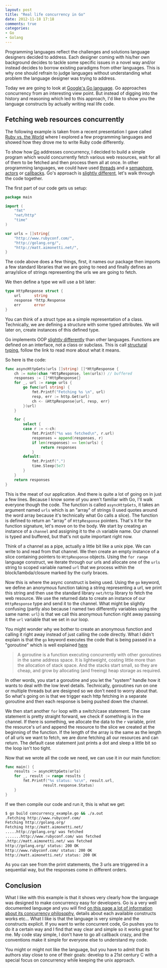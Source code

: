 ```yaml
---
layout: post
title: "Real life concurrency in Go"
date: 2012-11-18 17:18
comments: true
categories: 
- Go
- Golang
---
```


Programming languages reflect the challenges and solutions language
designers decided to address. Each designer coming with his/her own background
decides to tackle some specific issues in a novel way and/or instead
decides to borrow existing paradigms from other languages.
This is why one should refrain to judge languages without understanding
what problem the language designer was trying to address.

Today we are going to look at [Google's Go language](http://golang.org/).
Go approaches concurrency from an interesting view point. But instead of digging
into the history and reasoning which led to this approach, I'd like to
show you the language constructs by actually writing real life code.

## Fetching web resources concurrently

The following example is taken from a recent presentation I gave called
[Ruby vs. the World](/posts/2012/11/02/rubyconf-2012-ruby-vs-the-world/) where I explored a few programming languages and
showed how they drove me to write Ruby code differently.

To show how [Go](http://golang.org/) addresses concurrency, I decided to build a simple
program which would concurrently fetch various web resources, wait for all of
them to be fetched and then process them all at once. In other
programming languages, we could have used [threads](http://en.wikipedia.org/wiki/Thread_(computing)) and a [semaphore](http://en.wikipedia.org/wiki/Semaphore_(programming)), [actors](http://en.wikipedia.org/wiki/Actor_model) or
[callbacks](http://en.wikipedia.org/wiki/Callbacks). Go's approach is [slightly different](http://en.wikipedia.org/wiki/Communicating_sequential_processes), let's walk through the
code together.

The first part of our code gets us setup:

```go
package main

import (
	"fmt"
	"net/http"
	"time"
)

var urls = []string{
	"http://www.rubyconf.com/",
	"http://golang.org/",
	"http://matt.aimonetti.net/",
}
```

The code above does a few things, first, it names our package then
imports a few standard libraries that we are going to need and finally
defines an array/slice of strings representing the urls we are going to
fetch.

We then define a type we will use a bit later:

```go
type HttpResponse struct {
	url      string
	response *http.Response
	err      error
}
```

You can think of a struct type as a simple representation of a class. Technically, we are defining a structure with some typed attributes. We will later on, create instances of this defined type.

Go implements OOP [slightly differently](http://golang.org/doc/go_faq.html#Is_Go_an_object-oriented_language) than other languages.
Functions are defined on an interface, not a class or subclass.
This is call [structural typing](http://en.wikipedia.org/wiki/Structural_type_system),
follow the link to read more about what it means. 

So here is the code:


```go
func asyncHttpGets(urls []string) []*HttpResponse {
	ch := make(chan *HttpResponse, len(urls)) // buffered
	responses := []*HttpResponse{}
	for _, url := range urls {
		go func(url string) {
			fmt.Printf("Fetching %s \n", url)
			resp, err := http.Get(url)
			ch <- &HttpResponse{url, resp, err}
		}(url)
	}

	for {
		select {
		case r := <-ch:
			fmt.Printf("%s was fetched\n", r.url)
			responses = append(responses, r)
			if len(responses) == len(urls) {
				return responses
			}
		default:
			fmt.Printf(".")
			time.Sleep(5e7)
		}
	}
	return responses
}
```

This is the meat of our application. And there is quite a lot of going
on in just a few lines. Because I know some of you aren't familiar
with Go, I'll walk everyone though the code.
The function is called `asyncHttpGets`, it takes an argument named
`urls` which is an "array" of strings (I used quotes around the word
array because it's technically what Go calls a slice). The function is defined to return an
"array" of `HttpResponse` pointers.
That's it for the function signature, let's move on to the body.
We start by creating an instance of a `channel` and assigning it to the
`ch` variable name. Our channel is typed and buffered, but that's not
quite important right now. 

Think of a channel as a pipe, actually a little bit like a unix pipe. 
We can write to and read from that channel.
We then create an empty instance of a slice containing pointers to
`HttpResponse` objects.
Using the `for range` language construct, we iterate through our urls
and allocate one of the `urls` string to scoped variable named `url`
that we process within the block/lambda/closure marked by the curly braces.

Now this is where the async construct is being used. Using the `go`
keyword, we define an anonymous function taking a string representing a
url, we print this string and then use the standard library `net/http`
library to fetch the web resource. We use the returned data to create an
instance of our `HttpResponse` type and send it to the channel.
What might be slightly confusing (partly also because I named two
differently variables using the same name: `url`) is that we call this
anonymous function right away passing it the `url` variable that we set
in our loop.

You might wonder why we bother to create an anonymous function and
calling it right away instead of just calling the code directly.
What I didn't explain is that the `go` keyword executes the code that is
being passed in a "goroutine" which is well explained [here](http://golang.org/doc/effective_go.html#goroutines)

> A goroutine is a function executing concurrently with other goroutines in the same address space. It is lightweight, costing little more than the allocation of stack space. And the stacks start small, so they are cheap, and grow by allocating (and freeing) heap storage as required.

In other words, you start a goroutine and you let the "system" handle
how it wants to deal with the low level details. Technically, goroutines 
run on one or multiple threads but are designed so we don't need to worry about that.
So what's going on is that we trigger each http fetching in a separate goroutine
and then each response is being pushed down the channel.

We then start another `for` loop with a switch/case statement.
The case statement is pretty straight forward, we check if something is
in the channel. If there is something, we allocate the data to the `r`
variable, print the resource's url and append the resource to the slice
we created at the beginning of the function. If the length of the array
is the same as the length of all urls we want to fetch, we are done
fetching all our resources and can return.
The default case statement just prints a dot and sleep a little bit so
the loop isn't too tight.

Now that we wrote all the code we need, we can use it in our main
function:

```go
func main() {
	results := asyncHttpGets(urls)
	for _, result := range results {
		fmt.Printf("%s status: %s\n", result.url,
                 result.response.Status)
	}
}
```

If we then compile our code and run it, this is what we get:

```bash
$ go build concurrency_example.go && ./a.out 
.Fetching http://www.rubyconf.com/
Fetching http://golang.org/
Fetching http://matt.aimonetti.net/ 
.....http://golang.org/ was fetched 
.......http://www.rubyconf.com/ was fetched 
.http://matt.aimonetti.net/ was fetched 
http://golang.org/ status: 200 OK 
http://www.rubyconf.com/ status: 200 OK 
http://matt.aimonetti.net/ status: 200 OK
```

As you can see from the print statements, the 3 urls are triggered in a
sequential way, but the responses come in different orders. 

## Conclusion

What I like with this example is that it shows very clearly how the
language was designed to make concurrency easy for developers.
Go is a very well documented language and you will find [on this page
a lot of information about its concurrency philosophy](http://golang.org/doc/effective_go.html#concurrency), details about each available constructs works etc...
What I like is that the language is very simple and the constructs
explicit. If you want to write concurrent code, Go pushes you to do it
a certain way and I find that way clear and simple so it works great for
me. My code stay simple, I don't have to go all callback crazy, and the
conventions make it simple for everyone else to understand my code.

You might or might not like the language, but you have to admit that its
authors stay close to one of their goals: develop to a 21st century C
with a special focus on concurrency while keeping the unix approach.
